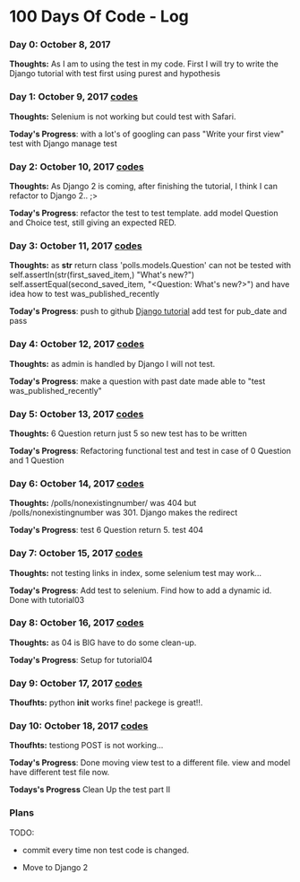 # 100 Days Of Code - Log

### Day 0: October 8, 2017

**Thoughts:**  As I am to using the test in my code. First I will try to write the Django tutorial with test first using purest and hypothesis


### Day 1: October 9, 2017  [codes](https://github.com/kentaro0919/polls_for_100-days-of-code/commits/master)

**Thoughts:** Selenium is not working but could test with Safari.

**Today's Progress**: with a lot's of googling can pass "Write your first view" test with Django manage test


### Day 2: October 10, 2017  [codes](https://github.com/kentaro0919/polls_for_100-days-of-code/commits/master)

**Thoughts:** As Django 2 is coming, after finishing the tutorial, I think I can refactor to Django 2.. ;>

**Today's Progress**: refactor the test to test template. add model Question and Choice test, still giving an expected RED.


### Day 3: October 11, 2017  [codes](https://github.com/kentaro0919/polls_for_100-days-of-code/commits/master)

**Thoughts:** 
as __str__ return class 'polls.models.Question' can not be tested with 
  self.assertIn(str(first_saved_item,) "What's new?")
  self.assertEqual(second_saved_item, "<Question: What's new?>")
and have idea how to test was_published_recently

**Today's Progress**:  push to github [Django tutorial](https://github.com/kentaro0919/polls_for_100-days-of-code) 
add test for pub_date and pass 


### Day 4: October 12, 2017  [codes](https://github.com/kentaro0919/polls_for_100-days-of-code/commits/master)

**Thoughts:** as admin is handled by Django I will not test.

**Today's Progress**: make a question with past date made able to "test was_published_recently" 


### Day 5: October 13, 2017  [codes](https://github.com/kentaro0919/polls_for_100-days-of-code/commits/master)

**Thoughts:** 6 Question return just 5 so new test has to be written

**Today's Progress**: Refactoring functional test and test in case of 0 Question and 1 Question


### Day 6: October 14, 2017 [codes](https://github.com/kentaro0919/polls_for_100-days-of-code/commit/d4bd976a8d25612708fd2ac7a9ea374c43b8f04e)

**Thoughts:** /polls/nonexistingnumber/ was 404 but /polls/nonexistingnumber was 301. Django makes the redirect

**Today's Progress**: test 6 Question return 5. test 404


### Day 7: October 15, 2017 [codes](https://github.com/kentaro0919/polls_for_100-days-of-code/commit/88a390df7e4104cd0b009682895a4c5b53b5792c)

**Thoughts:** not testing links in index, some selenium test may work...

**Today's Progress**: Add test to selenium. Find how to add a dynamic id. Done with tutorial03


### Day 8: October 16, 2017 [codes](https://github.com/kentaro0919/polls_for_100-days-of-code/commit/897b0b700069c4ae83aa84f579112affef5fc9d0)

**Thoughts:** as 04 is BIG have to do some clean-up.

**Today's Progress**: Setup for tutorial04


### Day 9: October 17, 2017 [codes](https://github.com/kentaro0919/polls_for_100-days-of-code/commit/86b15e672298981f41b40d54b834727b07cc07c4)

**Thoufhts:** python __init__ works fine! packege is great!!.


### Day 10: October 18, 2017 [codes](https://github.com/kentaro0919/polls_for_100-days-of-code/commit/c9de5b02af5a41f46480ebbff15f7a27f686b860)

**Thoufhts:** testiong POST is not working...

**Today's Progress**: Done moving view test to a different file. view and model have different test file now.

**Todays's Progress** Clean Up the test part II 
### Plans ###

TODO: 
  - commit every time non test code is changed.

  - Move to Django 2
